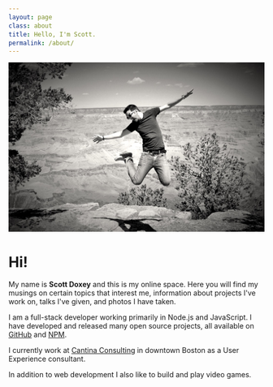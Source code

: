 ```yaml
---
layout: page
class: about
title: Hello, I'm Scott.
permalink: /about/
---
```


![](/images/profile.jpg)

# Hi!

My name is **Scott Doxey** and this is my online space. Here you will find my musings on certain topics that interest me, information about projects I've work on, talks I've given, and photos I have taken.

I am a full-stack developer working primarily in Node.js and JavaScript. I have developed and released many open source projects, all available on [GitHub](https://github.com/neogeek) and [NPM](http://npmjs.com/~neogeek).

I currently work at [Cantina Consulting](http://cantina.co/) in downtown Boston as a User Experience consultant.

In addition to web development I also like to build and play video games.
